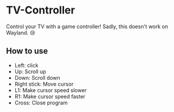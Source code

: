 # TV-Controller
Control your TV with a game controller! Sadly, this doesn't work on Wayland. 😢

## How to use
- Left: click
- Up: Scroll up
- Down: Scroll down
- Right stick: Move cursor
- L1: Make cursor speed slower
- R1: Make cursor speed faster
- Cross: Close program
